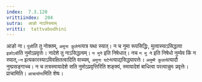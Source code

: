 ```yaml
---
index:  7.3.120
vrittiindex:  204
sutra:  आङो नाऽस्त्रियाम्
vritti:  tattvabodhini 
---
```


आङो ना। `पुंसी`ति तु नोक्तम्, `अमुना कुलेने`त्यत्र यथा स्यात्। न च नुमा रूपसिद्धिः, मुत्वास्याऽसिद्धत्वा `इकोऽची`ति नुमोऽप्रवृत्तेः। नादेशे तु नाऽसिद्धत्वम्। `न मुने` इति निषेधात्। नच `न मु ने` इति निषेधो नुम्येव किं न स्यात्,-`न` इत्यकारस्याऽविवक्षितत्वादिति वाच्यम्, `अमुना घटेने`त्याद्यसिद्ध्यापत्तेः। `अमुष्मै कुलाये`त्यादौ नुम्प्रसङ्गाच्च। न च तत्रस्मायादेशे सति नुमोऽप्रवृत्तिरिति शङ्क्यं, स्मायादेशं बाधित्वा परत्वान्नुमः प्रवृत्तेः। प्राचामिति। `आचार्याणा`मिति शेषः।

